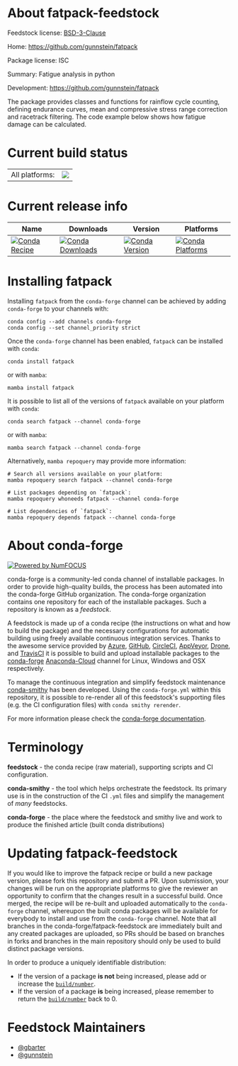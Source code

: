 About fatpack-feedstock
=======================

Feedstock license: [BSD-3-Clause](https://github.com/conda-forge/fatpack-feedstock/blob/main/LICENSE.txt)

Home: https://github.com/gunnstein/fatpack

Package license: ISC

Summary: Fatigue analysis in python

Development: https://github.com/gunnstein/fatpack

The package provides classes and functions for rainflow cycle counting,
defining endurance curves, mean and compressive stress range correction
and racetrack filtering. The code example below shows how fatigue damage
can be calculated.


Current build status
====================


<table><tr><td>All platforms:</td>
    <td>
      <a href="https://dev.azure.com/conda-forge/feedstock-builds/_build/latest?definitionId=19299&branchName=main">
        <img src="https://dev.azure.com/conda-forge/feedstock-builds/_apis/build/status/fatpack-feedstock?branchName=main">
      </a>
    </td>
  </tr>
</table>

Current release info
====================

| Name | Downloads | Version | Platforms |
| --- | --- | --- | --- |
| [![Conda Recipe](https://img.shields.io/badge/recipe-fatpack-green.svg)](https://anaconda.org/conda-forge/fatpack) | [![Conda Downloads](https://img.shields.io/conda/dn/conda-forge/fatpack.svg)](https://anaconda.org/conda-forge/fatpack) | [![Conda Version](https://img.shields.io/conda/vn/conda-forge/fatpack.svg)](https://anaconda.org/conda-forge/fatpack) | [![Conda Platforms](https://img.shields.io/conda/pn/conda-forge/fatpack.svg)](https://anaconda.org/conda-forge/fatpack) |

Installing fatpack
==================

Installing `fatpack` from the `conda-forge` channel can be achieved by adding `conda-forge` to your channels with:

```
conda config --add channels conda-forge
conda config --set channel_priority strict
```

Once the `conda-forge` channel has been enabled, `fatpack` can be installed with `conda`:

```
conda install fatpack
```

or with `mamba`:

```
mamba install fatpack
```

It is possible to list all of the versions of `fatpack` available on your platform with `conda`:

```
conda search fatpack --channel conda-forge
```

or with `mamba`:

```
mamba search fatpack --channel conda-forge
```

Alternatively, `mamba repoquery` may provide more information:

```
# Search all versions available on your platform:
mamba repoquery search fatpack --channel conda-forge

# List packages depending on `fatpack`:
mamba repoquery whoneeds fatpack --channel conda-forge

# List dependencies of `fatpack`:
mamba repoquery depends fatpack --channel conda-forge
```


About conda-forge
=================

[![Powered by
NumFOCUS](https://img.shields.io/badge/powered%20by-NumFOCUS-orange.svg?style=flat&colorA=E1523D&colorB=007D8A)](https://numfocus.org)

conda-forge is a community-led conda channel of installable packages.
In order to provide high-quality builds, the process has been automated into the
conda-forge GitHub organization. The conda-forge organization contains one repository
for each of the installable packages. Such a repository is known as a *feedstock*.

A feedstock is made up of a conda recipe (the instructions on what and how to build
the package) and the necessary configurations for automatic building using freely
available continuous integration services. Thanks to the awesome service provided by
[Azure](https://azure.microsoft.com/en-us/services/devops/), [GitHub](https://github.com/),
[CircleCI](https://circleci.com/), [AppVeyor](https://www.appveyor.com/),
[Drone](https://cloud.drone.io/welcome), and [TravisCI](https://travis-ci.com/)
it is possible to build and upload installable packages to the
[conda-forge](https://anaconda.org/conda-forge) [Anaconda-Cloud](https://anaconda.org/)
channel for Linux, Windows and OSX respectively.

To manage the continuous integration and simplify feedstock maintenance
[conda-smithy](https://github.com/conda-forge/conda-smithy) has been developed.
Using the ``conda-forge.yml`` within this repository, it is possible to re-render all of
this feedstock's supporting files (e.g. the CI configuration files) with ``conda smithy rerender``.

For more information please check the [conda-forge documentation](https://conda-forge.org/docs/).

Terminology
===========

**feedstock** - the conda recipe (raw material), supporting scripts and CI configuration.

**conda-smithy** - the tool which helps orchestrate the feedstock.
                   Its primary use is in the construction of the CI ``.yml`` files
                   and simplify the management of *many* feedstocks.

**conda-forge** - the place where the feedstock and smithy live and work to
                  produce the finished article (built conda distributions)


Updating fatpack-feedstock
==========================

If you would like to improve the fatpack recipe or build a new
package version, please fork this repository and submit a PR. Upon submission,
your changes will be run on the appropriate platforms to give the reviewer an
opportunity to confirm that the changes result in a successful build. Once
merged, the recipe will be re-built and uploaded automatically to the
`conda-forge` channel, whereupon the built conda packages will be available for
everybody to install and use from the `conda-forge` channel.
Note that all branches in the conda-forge/fatpack-feedstock are
immediately built and any created packages are uploaded, so PRs should be based
on branches in forks and branches in the main repository should only be used to
build distinct package versions.

In order to produce a uniquely identifiable distribution:
 * If the version of a package **is not** being increased, please add or increase
   the [``build/number``](https://docs.conda.io/projects/conda-build/en/latest/resources/define-metadata.html#build-number-and-string).
 * If the version of a package **is** being increased, please remember to return
   the [``build/number``](https://docs.conda.io/projects/conda-build/en/latest/resources/define-metadata.html#build-number-and-string)
   back to 0.

Feedstock Maintainers
=====================

* [@gbarter](https://github.com/gbarter/)
* [@gunnstein](https://github.com/gunnstein/)

